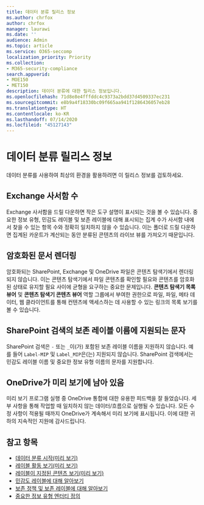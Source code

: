 ```yaml
---
title: 데이터 분류 릴리스 정보
ms.author: chrfox
author: chrfox
manager: laurawi
ms.date: ''
audience: Admin
ms.topic: article
ms.service: O365-seccomp
localization_priority: Priority
ms.collection:
- M365-security-compliance
search.appverid:
- MOE150
- MET150
description: 데이더 분류에 대한 릴리스 정보입니다.
ms.openlocfilehash: 71d8e8e4fffddc4c9373a2bdd37d4509337ec231
ms.sourcegitcommit: e8b9a4f18330bc09f665aa941f1286436057eb28
ms.translationtype: HT
ms.contentlocale: ko-KR
ms.lasthandoff: 07/14/2020
ms.locfileid: "45127143"
---
```

# <a name="data-classification-release-notes"></a>데이터 분류 릴리스 정보

데이터 분류를 사용하여 최상의 환경을 활용하려면 이 릴리스 정보를 검토하세요.

## <a name="exchange-mailbox-count"></a>Exchange 사서함 수

Exchange 사서함을 드릴 다운하면 작은 도구 설명이 표시되는 것을 볼 수 있습니다. 중요한 정보 유형, 민감도 레이블 및 보존 레이블에 대해 표시되는 집계 수가 사서함 내에서 찾을 수 있는 항목 수와 정확히 일치하지 않을 수 있습니다. 이는 폴더로 드릴 다운하면 집계된 카운트가 계산되는 동안 분류된 콘텐츠의 라이브 뷰를 가져오기 때문입니다.


## <a name="rendering-of-encrypted-documents"></a>암호화된 문서 렌더링

암호화되는 SharePoint, Exchange 및 OneDrive 파일은 콘텐츠 탐색기에서 렌더링되지 않습니다. 이는 콘텐츠 탐색기에서 파일 콘텐츠를 확인할 필요와 콘텐츠를 암호화된 상태로 유지할 필요 사이에 균형을 요구하는 중요한 문제입니다. **콘텐츠 탐색기 목록 뷰어** 및 **콘텐츠 탐색기 콘텐츠 뷰어** 역할 그룹에서 부여한 권한으로 파일, 파일, 메타 데이터, 웹 클라이언트를 통해 컨텐츠에 액세스하는 데 사용할 수 있는 링크의 목록 보기를 볼 수 있습니다.

## <a name="supported-characters-in-retention-label-names-in-sharepoint-search"></a>SharePoint 검색의 보존 레이블 이름에 지원되는 문자

SharePoint 검색은 `-` 또는 `_`이(가) 포함된 보존 레이블 이름을 지원하지 않습니다. 예를 들어 `Label-MIP` 및 `Label_MIP`은(는) 지원되지 않습니다. SharePoint 검색에서는 민감도 레이블 이름 및 중요한 정보 유형 이름의 문자를 지원합니다.

## <a name="onedrive-remains-in-preview"></a>OneDrive가 미리 보기에 남아 있음

미리 보기 프로그램 실행 중 OneDrive 통합에 대한 유용한 피드백을 잘 들었습니다. 세부 사항을 통해 작업할 때 일치하지 않는 데이터/흐름으로 실행될 수 있습니다. 모든 수정 사항이 적용될 때까지 OneDrive가 계속해서 미리 보기에 표시됩니다. 이에 대한 귀하의 지속적인 지원에 감사드립니다.


## <a name="see-also"></a>참고 항목

- [데이터 분류 시작(미리 보기)](data-classification-overview.md)
- [레이블 활동 보기(미리 보기)](data-classification-activity-explorer.md)
- [레이블이 지정된 콘텐츠 보기(미리 보기)](data-classification-content-explorer.md)
- [민감도 레이블에 대해 알아보기](sensitivity-labels.md)
- [보존 정책 및 보존 레이블에 대해 알아보기](retention.md)
- [중요한 정보 유형 엔터티 정의](sensitive-information-type-entity-definitions.md)